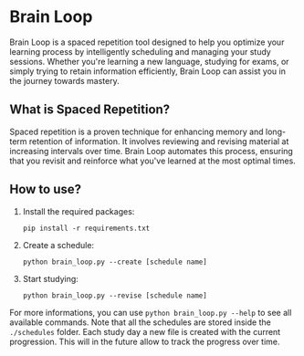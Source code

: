 # Brain Loop

Brain Loop is a spaced repetition tool designed to help you optimize your learning process by intelligently scheduling and managing your study sessions. Whether you're learning a new language, studying for exams, or simply trying to retain information efficiently, Brain Loop can assist you in the journey towards mastery.

## What is Spaced Repetition?

Spaced repetition is a proven technique for enhancing memory and long-term retention of information. It involves reviewing and revising material at increasing intervals over time. Brain Loop automates this process, ensuring that you revisit and reinforce what you've learned at the most optimal times.

## How to use?

1. Install the required packages:
   ```
   pip install -r requirements.txt
   ```
2. Create a schedule:
   ```
   python brain_loop.py --create [schedule name]
   ```
3. Start studying:
   ```
   python brain_loop.py --revise [schedule name]
   ```

For more informations, you can use `python brain_loop.py --help` to see all available commands. Note that all the schedules are stored inside the `./schedules` folder. Each study day a new file is created with the current progression. This will in the future allow to track the progress over time.